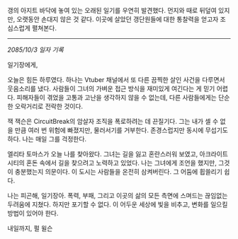 갱의 아지트 바닥에 놓여 있는 오래된 일기를 우연히 발견했다. 먼지와 때로 뒤덮여 있지만, 오랫동안 손대지 않은 것 같다. 이곳에 살았던 갱단원들에 대한 통찰력을 얻고자 조심스럽게 펼쳐본다.

---

_2085/10/3 일자 기록_

일기장에게,

오늘은 힘든 하루였다. 하나는 Vtuber 채널에서 또 다른 끔찍한 살인 사건을 다루면서 웃음소리를 냈다. 사람들이 그녀의 가벼운 접근 방식을 재미있게 여긴다는 게 믿기 어렵다. 피해자들이 겪었을 고통과 고난을 생각하지 않을 수 없는데, 다른 사람들에게는 단순한 오락거리로 전락한 것이다.

잭 잭슨은 CircuitBreak의 암살자 조직을 폭로하려는 데 끈질기다. 그는 내가 셀 수 없을 만큼 여러 번 위험에 빠졌지만, 물러서기를 거부한다. 존경스럽지만 동시에 무섭기도 하다. 나는 매일 그를 걱정한다.

엘리타 토마스가 오늘 나를 찾아왔다. 그녀는 길을 잃고 혼란스러워 보였고, 아크라이트 시티의 혼돈 속에서 길을 찾으려고 노력하고 있었다. 나는 그녀에게 조언을 했지만, 그것이 충분했는지 의문이다. 이 도시는 사람들을 온전히 삼켜버린다. 그 어둠에 휩쓸리기 쉽다.

나는 피곤해, 일기장아. 폭력, 부패, 그리고 이곳의 삶의 모든 측면에 스며드는 끊임없는 두려움에 지쳤다. 하지만 포기할 수 없다. 이 어두운 세상에 빛을 비추고, 변화를 일으킬 방법이 있어야 한다.

내일까지,
펄 윌슨
